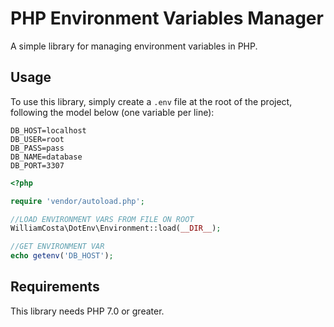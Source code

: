 # PHP Environment Variables Manager

A simple library for managing environment variables in PHP.

## Usage

To use this library, simply create a `.env` file at the root of the project, following the model below (one variable per line):

```
DB_HOST=localhost
DB_USER=root
DB_PASS=pass
DB_NAME=database
DB_PORT=3307
```

```php
<?php

require 'vendor/autoload.php';

//LOAD ENVIRONMENT VARS FROM FILE ON ROOT
WilliamCosta\DotEnv\Environment::load(__DIR__);

//GET ENVIRONMENT VAR
echo getenv('DB_HOST');

```

## Requirements

This library needs PHP 7.0 or greater.

